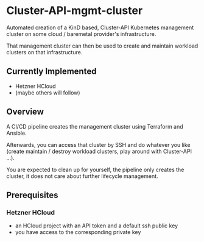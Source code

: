 # Cluster-API-mgmt-cluster

Automated creation of a KinD based, Cluster-API Kubernetes management cluster
on some cloud / baremetal provider's infrastructure.

That management cluster can then be used to create and maintain workload
clusters on that infrastructure.

## Currently Implemented 
* Hetzner HCloud
* (maybe others will follow)

## Overview
A CI/CD pipeline creates the management cluster using Terraform and Ansible.

Afterwards, you can access that cluster by SSH and do whatever you like (create 
maintain / destroy workload clusters, play around with Cluster-API ...).

You are expected to clean up for yourself, the pipeline only creates the
cluster, it does not care about further lifecycle management.

## Prerequisites
### Hetzner HCloud
* an HCloud project with an API token and a default ssh public key
* you have access to the corresponding private key

